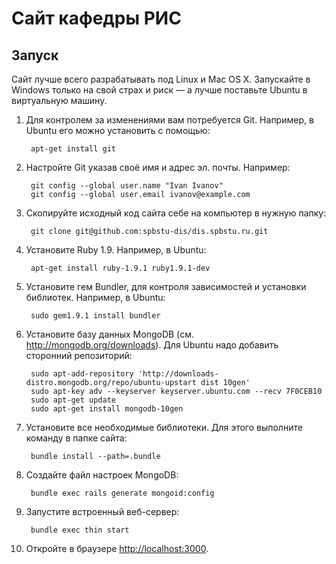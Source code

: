 # Сайт кафедры РИС

## Запуск

Сайт лучше всего разрабатывать под Linux и Mac OS X. Запускайте в Windows только
на свой страх и риск — а лучше поставьте Ubuntu в виртуальную машину.

1. Для контролем за изменениями вам потребуется Git. Например, в Ubuntu его
   можно установить с помощью:
   
        apt-get install git
   
2. Настройте Git указав своё имя и адрес эл. почты. Например:
   
        git config --global user.name "Ivan Ivanov"
        git config --global user.email ivanov@example.com
   
3. Скопируйте исходный код сайта себе на компьютер в нужную папку:
   
        git clone git@github.com:spbstu-dis/dis.spbstu.ru.git

4. Установите Ruby 1.9. Например, в Ubuntu:
   
        apt-get install ruby-1.9.1 ruby1.9.1-dev
   
5. Установите гем Bundler, для контроля зависимостей и установки библиотек.
   Например, в Ubuntu:
   
        sudo gem1.9.1 install bundler
   
6. Установите базу данных MongoDB (см. <http://mongodb.org/downloads>). Для
   Ubuntu надо добавить сторонний репозиторий:
   
        sudo apt-add-repository 'http://downloads-distro.mongodb.org/repo/ubuntu-upstart dist 10gen'
        sudo apt-key adv --keyserver keyserver.ubuntu.com --recv 7F0CEB10
        sudo apt-get update
        sudo apt-get install mongodb-10gen
   
7. Установите все необходимые библиотеки. Для этого выполните команду в папке
   сайта:
   
        bundle install --path=.bundle
   
8. Создайте файл настроек MongoDB:
   
        bundle exec rails generate mongoid:config
   
9. Запустите встроенный веб-сервер:
   
        bundle exec thin start
   
10. Откройте в браузере <http://localhost:3000>.
